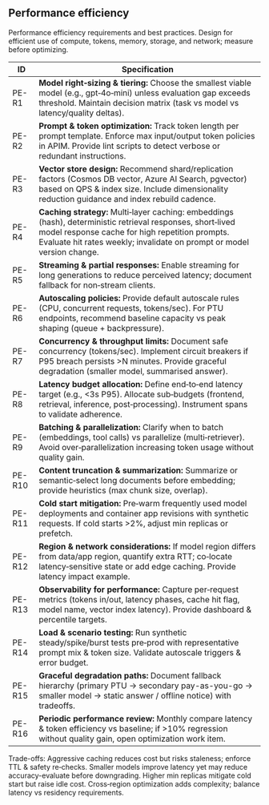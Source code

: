 ## Performance efficiency

Performance efficiency requirements and best practices. Design for efficient use of compute, tokens, memory, storage, and network; measure before optimizing.

| ID     | Specification |
|--------|--------------|
| PE-R1  | **Model right‑sizing & tiering:** Choose the smallest viable model (e.g., gpt‑4o‑mini) unless evaluation gap exceeds threshold. Maintain decision matrix (task vs model vs latency/quality deltas). |
| PE-R2  | **Prompt & token optimization:** Track token length per prompt template. Enforce max input/output token policies in APIM. Provide lint scripts to detect verbose or redundant instructions. |
| PE-R3  | **Vector store design:** Recommend shard/replication factors (Cosmos DB vector, Azure AI Search, pgvector) based on QPS & index size. Include dimensionality reduction guidance and index rebuild cadence. |
| PE-R4  | **Caching strategy:** Multi‑layer caching: embeddings (hash), deterministic retrieval responses, short‑lived model response cache for high repetition prompts. Evaluate hit rates weekly; invalidate on prompt or model version change. |
| PE-R5  | **Streaming & partial responses:** Enable streaming for long generations to reduce perceived latency; document fallback for non‑stream clients. |
| PE-R6  | **Autoscaling policies:** Provide default autoscale rules (CPU, concurrent requests, tokens/sec). For PTU endpoints, recommend baseline capacity vs peak shaping (queue + backpressure). |
| PE-R7  | **Concurrency & throughput limits:** Document safe concurrency (tokens/sec). Implement circuit breakers if P95 breach persists >N minutes. Provide graceful degradation (smaller model, summarised answer). |
| PE-R8  | **Latency budget allocation:** Define end‑to‑end latency target (e.g., <3s P95). Allocate sub‑budgets (frontend, retrieval, inference, post‑processing). Instrument spans to validate adherence. |
| PE-R9  | **Batching & parallelization:** Clarify when to batch (embeddings, tool calls) vs parallelize (multi‑retriever). Avoid over‑parallelization increasing token usage without quality gain. |
| PE-R10 | **Content truncation & summarization:** Summarize or semantic‑select long documents before embedding; provide heuristics (max chunk size, overlap). |
| PE-R11 | **Cold start mitigation:** Pre‑warm frequently used model deployments and container app revisions with synthetic requests. If cold starts >2%, adjust min replicas or prefetch. |
| PE-R12 | **Region & network considerations:** If model region differs from data/app region, quantify extra RTT; co‑locate latency‑sensitive state or add edge caching. Provide latency impact example. |
| PE-R13 | **Observability for performance:** Capture per‑request metrics (tokens in/out, latency phases, cache hit flag, model name, vector index latency). Provide dashboard & percentile targets. |
| PE-R14 | **Load & scenario testing:** Run synthetic steady/spike/burst tests pre‑prod with representative prompt mix & token size. Validate autoscale triggers & error budget. |
| PE-R15 | **Graceful degradation paths:** Document fallback hierarchy (primary PTU → secondary pay-as-you-go → smaller model → static answer / offline notice) with tradeoffs. |
| PE-R16 | **Periodic performance review:** Monthly compare latency & token efficiency vs baseline; if >10% regression without quality gain, open optimization work item. |

Trade-offs: Aggressive caching reduces cost but risks staleness; enforce TTL & safety re‑checks. Smaller models improve latency yet may reduce accuracy-evaluate before downgrading. Higher min replicas mitigate cold start but raise idle cost. Cross‑region optimization adds complexity; balance latency vs residency requirements.

